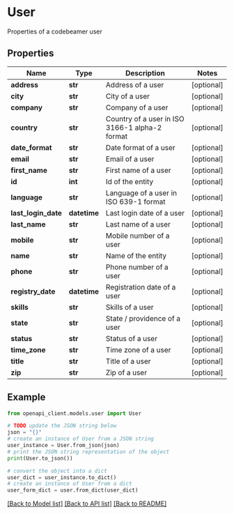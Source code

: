 # User

Properties of a codebeamer user

## Properties

Name | Type | Description | Notes
------------ | ------------- | ------------- | -------------
**address** | **str** | Address of a user | [optional] 
**city** | **str** | City of a user | [optional] 
**company** | **str** | Company of a user | [optional] 
**country** | **str** | Country of a user in ISO 3166-1 alpha-2 format | [optional] 
**date_format** | **str** | Date format of a user | [optional] 
**email** | **str** | Email of a user | [optional] 
**first_name** | **str** | First name of a user | [optional] 
**id** | **int** | Id of the entity | [optional] 
**language** | **str** | Language of a user in ISO 639-1 format | [optional] 
**last_login_date** | **datetime** | Last login date of a user | [optional] 
**last_name** | **str** | Last name of a user | [optional] 
**mobile** | **str** | Mobile number of a user | [optional] 
**name** | **str** | Name of the entity | [optional] 
**phone** | **str** | Phone number of a user | [optional] 
**registry_date** | **datetime** | Registration date of a user | [optional] 
**skills** | **str** | Skills of a user | [optional] 
**state** | **str** | State / providence of a user | [optional] 
**status** | **str** | Status of a user | [optional] 
**time_zone** | **str** | Time zone of a user | [optional] 
**title** | **str** | Title of a user | [optional] 
**zip** | **str** | Zip of a user | [optional] 

## Example

```python
from openapi_client.models.user import User

# TODO update the JSON string below
json = "{}"
# create an instance of User from a JSON string
user_instance = User.from_json(json)
# print the JSON string representation of the object
print(User.to_json())

# convert the object into a dict
user_dict = user_instance.to_dict()
# create an instance of User from a dict
user_form_dict = user.from_dict(user_dict)
```
[[Back to Model list]](../README.md#documentation-for-models) [[Back to API list]](../README.md#documentation-for-api-endpoints) [[Back to README]](../README.md)


